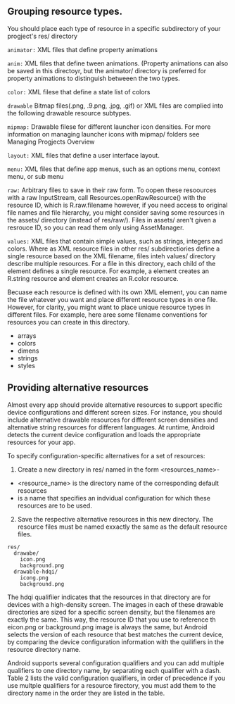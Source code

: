 ## Grouping resource types. 
You should place each type of resource in a specific subdirectory of your progject's res/ directory 


`animator:` XML files that define property animations


`anim:` XML files that define tween animations. (Property animations can also be saved in this directoyr, but the animator/ directory is preferred for property animations to distinguish betweeen the two types. 


`color:` XML filese that define a state list of colors

>
`drawable` Bitmap files(.png, .9.png, .jpg, .gif) or XML files are complied into the following drawable resource subtypes. 


`mipmap:` Drawable filese for different launcher icon densities. For more information on managing launcher icons with mipmap/ folders see Managing Progjects Overview


`layout:` XML files that define a user interface layout.

`menu:` XML files that define app menus, such as an options menu, context menu, or sub menu

`raw:` Arbitrary files to save in their raw form. To oopen these resoources with a raw InputStream, call Resources.openRawResource() with the resource ID, which is R.raw.filename
however, if you need access to original file names and file hierarchy, you might consider saving some resources in the assets/ directory (instead of res/raw/). Files in assets/ aren't given a resrouce ID, so you can read them only using AssetManager. 

`values:` XML files that contain simple values, such as strings, integers and colors. Where as XML resource files in other res/ subdirectiories define a single resource based on the XML filename, files inteh values/ directory describe multiple resources. For a file in this directory, each child of the <resources> element defines a single resource. For example, a <String> element creates an R.string resource and <color> element creates an R.color resource. 
  
Becuase each resource is defined with its own XML element, you can name the file whatever you want and place different resource types in one file. However, for clarity, you might want to place unique resource types in different files. For example, here aree some filename conventions for resources you can create in this directory. 
- arrays
- colors
- dimens
- strings
- styles


  
## Providing alternative resources
Almost every app should provide alternative resources to support specific device configurations and different screen sizes. For instance, you should include alternative drawable resources for different screen densities and alternative string resources for different languages. At runtime, Android detects the current device configuration and loads the appropriate resources for your app. 

To specify configuration-specific alternatives for a set of resources:
1) Create a new directory in res/ named in the form <resources_name>-<qualifier>
  - <resource_name> is the directory name of the corresponding default resources
  - <qualifier> is a name that specifies an indvidual configuration for which these resources are to be used.
  
2) Save the respective alternative resources in this new directory. The resource files must be named exxactly the same as the default resource files. 
```
res/ 
  drawabe/
    icon.png
    background.png
  drawable-hdqi/
    icong.png
    background.png
```

The hdqi qualifiier indicates that the resources in that directory are for devices with a high-density screen. The images in each of these drawable directories are sized for a specific screen density, but the filenames are exactly the same. This way, the resource ID that you use to reference th eicon.png or background.png image is always the same, but Android selects the version of each resource that best matches the current device, by comparing the device configuration information with the quilifiers in the resource directory name.

Android supports several configuration qualifiers and you can add multiple qualifiers to one directory name, by separating each qualifier with a dash. Table 2 lists the valid configuration qualifiers, in order of precedence if you use multple qualifiers for a resource firectory, you must add them to the directory name in the order they are listed in the table. 
